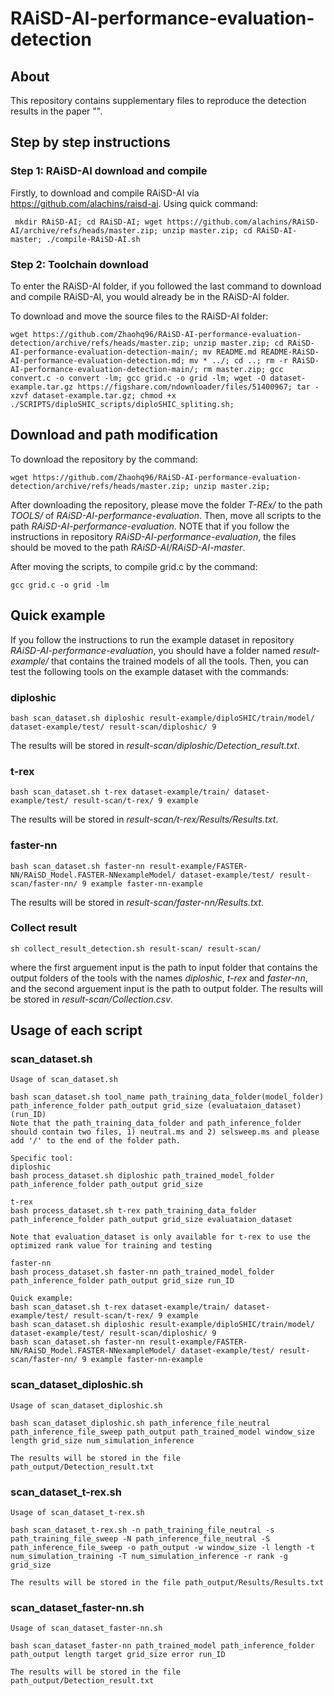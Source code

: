 # RAiSD-AI-performance-evaluation-detection

## About
This repository contains supplementary files to reproduce the detection results in the paper "".

## Step by step instructions
### Step 1: RAiSD-AI download and compile
Firstly, to download and compile RAiSD-AI via https://github.com/alachins/raisd-ai. Using quick command:

```
 mkdir RAiSD-AI; cd RAiSD-AI; wget https://github.com/alachins/RAiSD-AI/archive/refs/heads/master.zip; unzip master.zip; cd RAiSD-AI-master; ./compile-RAiSD-AI.sh
```

### Step 2: Toolchain download
To enter the RAiSD-AI folder, if you followed the last command to download and compile RAiSD-AI, you would already be in the RAiSD-AI folder.

To download and move the source files to the RAiSD-AI folder:

```
wget https://github.com/Zhaohq96/RAiSD-AI-performance-evaluation-detection/archive/refs/heads/master.zip; unzip master.zip; cd RAiSD-AI-performance-evaluation-detection-main/; mv README.md README-RAiSD-AI-performance-evaluation-detection.md; mv * ../; cd ..; rm -r RAiSD-AI-performance-evaluation-detection-main/; rm master.zip; gcc convert.c -o convert -lm; gcc grid.c -o grid -lm; wget -O dataset-example.tar.gz https://figshare.com/ndownloader/files/51400967; tar -xzvf dataset-example.tar.gz; chmod +x ./SCRIPTS/diploSHIC_scripts/diploSHIC_spliting.sh;
```

## Download and path modification
To download the repository by the command:

```
wget https://github.com/Zhaohq96/RAiSD-AI-performance-evaluation-detection/archive/refs/heads/master.zip; unzip master.zip;
```

After downloading the repository, please move the folder _T-REx/_ to the path _TOOLS/_ of _RAiSD-AI-performance-evaluation_. Then, move all scripts to the path _RAiSD-AI-performance-evaluation_. NOTE that if you follow the instructions in repository _RAiSD-AI-performance-evaluation_, the files should be moved to the path _RAiSD-AI/RAiSD-AI-master_.

After moving the scripts, to compile grid.c by the command:
```
gcc grid.c -o grid -lm
```

## Quick example
If you follow the instructions to run the example dataset in repository _RAiSD-AI-performance-evaluation_, you should have a folder named _result-example/_ that contains the trained models of all the tools. Then, you can test the following tools on the example dataset with the commands:

### diploshic
```
bash scan_dataset.sh diploshic result-example/diploSHIC/train/model/ dataset-example/test/ result-scan/diploshic/ 9
```
The results will be stored in _result-scan/diploshic/Detection_result.txt_.

### t-rex
```
bash scan_dataset.sh t-rex dataset-example/train/ dataset-example/test/ result-scan/t-rex/ 9 example
```
The results will be stored in _result-scan/t-rex/Results/Results.txt_.

### faster-nn
```
bash scan_dataset.sh faster-nn result-example/FASTER-NN/RAiSD_Model.FASTER-NNexampleModel/ dataset-example/test/ result-scan/faster-nn/ 9 example faster-nn-example
```
The results will be stored in _result-scan/faster-nn/Results.txt_.

### Collect result
```
sh collect_result_detection.sh result-scan/ result-scan/
```
where the first arguement input is the path to input folder that contains the output folders of the tools with the names _diploshic_, _t-rex_ and _faster-nn_, and the second arguement input is the path to output folder. The results will be stored in _result-scan/Collection.csv_.

## Usage of each script
### scan_dataset.sh
```
Usage of scan_dataset.sh

bash scan_dataset.sh tool_name path_training_data_folder(model_folder) path_inference_folder path_output grid_size (evaluataion_dataset) (run_ID)
Note that the path_training_data_folder and path_inference_folder should contain two files, 1) neutral.ms and 2) selsweep.ms and please add '/' to the end of the folder path.

Specific tool:
diploshic
bash process_dataset.sh diploshic path_trained_model_folder path_inference_folder path_output grid_size

t-rex
bash process_dataset.sh t-rex path_training_data_folder path_inference_folder path_output grid_size evaluataion_dataset

Note that evaluation_dataset is only available for t-rex to use the optimized rank value for training and testing

faster-nn
bash process_dataset.sh faster-nn path_trained_model_folder path_inference_folder path_output grid_size run_ID

Quick example:
bash scan_dataset.sh t-rex dataset-example/train/ dataset-example/test/ result-scan/t-rex/ 9 example
bash scan_dataset.sh diploshic result-example/diploSHIC/train/model/ dataset-example/test/ result-scan/diploshic/ 9
bash scan_dataset.sh faster-nn result-example/FASTER-NN/RAiSD_Model.FASTER-NNexampleModel/ dataset-example/test/ result-scan/faster-nn/ 9 example faster-nn-example
```

### scan_dataset_diploshic.sh
```
Usage of scan_dataset_diploshic.sh

bash scan_dataset_diploshic.sh path_inference_file_neutral path_inference_file_sweep path_output path_trained_model window_size length grid_size num_simulation_inference

The results will be stored in the file path_output/Detection_result.txt
```

### scan_dataset_t-rex.sh
```
Usage of scan_dataset_t-rex.sh

bash scan_dataset_t-rex.sh -n path_training_file_neutral -s path_training_file_sweep -N path_inference_file_neutral -S path_inference_file_sweep -o path_output -w window_size -l length -t num_simulation_training -T num_simulation_inference -r rank -g grid_size

The results will be stored in the file path_output/Results/Results.txt
```

### scan_dataset_faster-nn.sh
```
Usage of scan_dataset_faster-nn.sh

bash scan_dataset_faster-nn path_trained_model path_inference_folder path_output length target grid_size error run_ID

The results will be stored in the file path_output/Detection_result.txt
```
